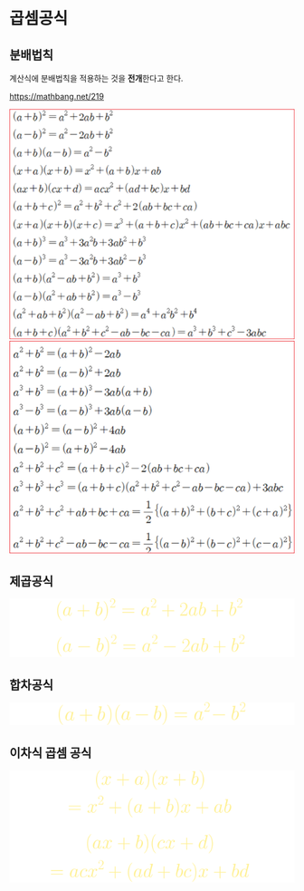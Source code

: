 # 곱셈공식


## 분배법칙
계산식에 분배법칙을 적용하는 것을 **전개**한다고 한다. 

https://mathbang.net/219


![](../../.gitbook/assets/da/basic/math04.png)
![](../../.gitbook/assets/da/basic/math05.png)

## 제곱공식

![](../../.gitbook/assets/da/basic/math01.png)


## 합차공식

![](../../.gitbook/assets/da/basic/math02.png)


## 이차식 곱셈 공식

![](../../.gitbook/assets/da/basic/math03.png)